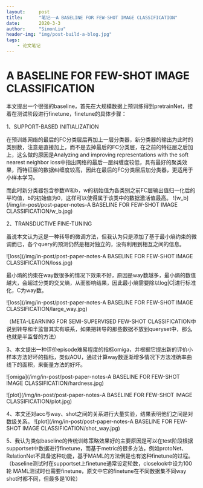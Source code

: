 ```yaml
---
layout:     post
title:      "笔记——A BASELINE FOR FEW-SHOT IMAGE CLASSIFICATION"
date:       2020-3-3
author:     "SimonLiu"
header-img: "img/post-build-a-blog.jpg"
tags:
    - 论文笔记
---
```

# A BASELINE FOR FEW-SHOT IMAGE CLASSIFICATION
本文提出一个很强的baseline，首先在大规模数据上预训练得到pretrainNet，接着在测试阶段进行finetune，finetune的具体步骤：

1、SUPPORT-BASED INITIALIZATION

在预训练网络的最后的FC分类层后再加上一层分类器，新分类器的输出为此时的类别数，注意是直接加上，而不是去掉最后的FC分类层，在之前的特征层之后加上，这么做的原因是Analyzing and improving representations with the soft nearest neighbor loss中指出网络的最后一层纠缠度较低，具有最好的聚类效果，而特征层的数据纠缠度较高，因此在最后的FC分类层后加分类器，更适用于小样本学习。

而此时新分类器包含参数W和b，w的初始值为各类别之前FC层输出值归一化后的平均值，b的初始值为0，这样可以使得属于该类中的数据激活值最高。
![w_b](/img/in-post/post-paper-notes-A BASELINE FOR FEW-SHOT IMAGE CLASSIFICATION/w_b.jpg)

2、TRANSDUCTIVE FINE-TUNING

虽说本文认为这是一种转导的微调方法，但我认为只是添加了基于最小熵约束的微调而已，各个query的预测仍然是相对独立的，没有利用到相互之间的信息。

![loss](/img/in-post/post-paper-notes-A BASELINE FOR FEW-SHOT IMAGE CLASSIFICATION/loss.jpg)

最小熵的约束在way数很多的情况下效果不好，原因是way数越多，最小熵的数值越大，会超过分类的交叉熵，从而影响结果，因此最小熵需要除以log|C|进行标准化，C为way数。

![loss](/img/in-post/post-paper-notes-A BASELINE FOR FEW-SHOT IMAGE CLASSIFICATION/large_way.jpg)

（META-LEARNING FOR SEMI-SUPERVISED FEW-SHOT CLASSIFICATION中说到转导和半监督其实有联系，如果把转导的那些数据不放到queryset中，那么也就是半监督的方法）

3、本文提出一种评价episode难易程度的指标omiga，并根据它提出新的评价小样本方法好坏的指标，类似AOU，通过计算way数逐渐增多情况下方法准确率曲线下的面积，来衡量方法的好坏。

![omiga](/img/in-post/post-paper-notes-A BASELINE FOR FEW-SHOT IMAGE CLASSIFICATION/hardness.jpg)

![plot](/img/in-post/post-paper-notes-A BASELINE FOR FEW-SHOT IMAGE CLASSIFICATION/plot.jpg)

4、本文还对acc与way、shot之间的关系进行大量实验，结果表明他们之间是对数级关系。
![plot](/img/in-post/post-paper-notes-A BASELINE FOR FEW-SHOT IMAGE CLASSIFICATION/shot_way.jpg)

5、我认为类似baseline的传统训练策略效果好的主要原因是可以在test阶段根据supportset中数据进行finetune，而基于metric的很多方法，例如protoNet、RelationNet不具备这种功能，基于MAML的方法倒是也有这种finetune的过程。（baseline测试时在supportset上finetune通常设定轮数，closelook中设为100轮
MAML测试时也需要finetune，原文中它的finetune在不同数据集不同way shot时都不同，但最多是10轮）
